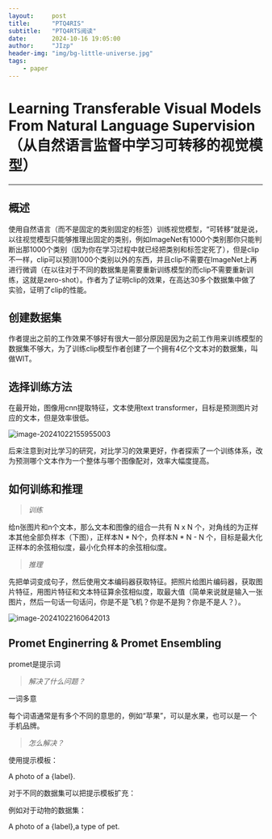 ```yaml
---
layout:     post
title:      "PTQ4RIS"
subtitle:   "PTQ4RTS阅读"
date:       2024-10-16 19:05:00
author:     "JIzp"
header-img: "img/bg-little-universe.jpg"
tags:
    - paper
---
```


# Learning Transferable Visual Models From Natural Language Supervision（从自然语言监督中学习可转移的视觉模型）

------

## 概述

使用自然语言（而不是固定的类别固定的标签）训练视觉模型，“可转移”就是说，以往视觉模型只能够推理出固定的类别，例如ImageNet有1000个类别那你只能判断出那1000个类别（因为你在学习过程中就已经把类别和标签定死了），但是clip不一样，clip可以预测1000个类别以外的东西，并且clip不需要在ImageNet上再进行微调（在以往对于不同的数据集是需要重新训练模型的而clip不需要重新训练，这就是zero-shot）。作者为了证明clip的效果，在高达30多个数据集中做了实验，证明了clip的性能。

## 创建数据集

作者提出之前的工作效果不够好有很大一部分原因是因为之前工作用来训练模型的数据集不够大，为了训练clip模型作者创建了一个拥有4亿个文本对的数据集，叫做WIT。

## 选择训练方法

在最开始，图像用cnn提取特征，文本使用text transformer，目标是预测图片对应的文本，但是效率很低。

![image-20241022155955003](/img/clip01)

后来注意到对比学习的研究，对比学习的效果更好，作者探索了一个训练体系，改为预测哪个文本作为一个整体与哪个图像配对，效率大幅度提高。

## 如何训练和推理

> *训练*

给n张图片和n个文本，那么文本和图像的组合一共有 N x N 个，对角线的为正样本其他全部负样本（下图），正样本N * N个，负样本N * N - N 个，目标是最大化正样本的余弦相似度，最小化负样本的余弦相似度。

> *推理*

先把单词变成句子，然后使用文本编码器获取特征。把照片给图片编码器，获取图片特征，用图片特征和文本特征算余弦相似度，取最大值（简单来说就是输入一张图片，然后一句话一句话问，你是不是飞机？你是不是狗？你是不是人？）。

![image-20241022160642013](/img/clip02)

## Promet Enginerring & Promet Ensembling

promet是提示词

> *解决了什么问题？*

一词多意

每个词语通常是有多个不同的意思的，例如“苹果”，可以是水果，也可以是一 个手机品牌。

> *怎么解决？*

使用提示模板：

A photo of a {label}.

对于不同的数据集可以把提示模板扩充：

例如对于动物的数据集：

A photo of a {label},a type of pet.

